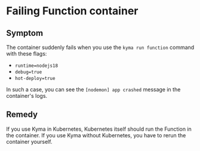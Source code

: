 # Failing Function container

## Symptom

The container suddenly fails when you use the `kyma run function` command with these flags:

- `runtime=nodejs18`
- `debug=true`
- `hot-deploy=true`

In such a case, you can see the `[nodemon] app crashed` message in the container's logs.

## Remedy

If you use Kyma in Kubernetes, Kubernetes itself should run the Function in the container.
If you use Kyma without Kubernetes, you have to rerun the container yourself.